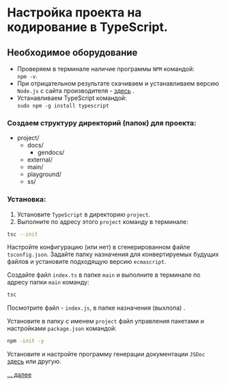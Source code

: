 # Настройка проекта на кодирование в TypeScript.

## Необходимое оборудование

- Проверяем в терминале наличие программы `NPM` командой:<br> `npm -v`.
- При отрицательном результате скачиваем и устанавливаем версию `Node.js` с сайта производителя - [здесь](https://nodejs.org/en/) .
- Устанавливаем TypeScript командой:<br> `sudo npm -g install typescript`

### Создаем структуру директорий (папок) для проекта:

- project/
    - docs/
      - gendocs/
    - external/
    - main/
    - playground/
    - ss/

### Установка:

1. Установите `TypeScript` в директорию `project`.
2. Выполните по адресу этого `project` команду в терминале:
   
```sh
tsc --init
```
Настройте конфигурацию (или нет) в сгенерированном файле `tsconfig.json`. Задайте папку назначения для конвертируемых будущих файлов и установите подходящую версию `ecmascript`.

Создайте файл `index.ts` в папке `main` и выполните в терминале по адресу папки `main` команду:

```sh
tsc
```
Посмотрите файл - `index.js`, в папке назначения (выхлопа) .


Установите в папку с именем `project` файл управления пакетами и настройками `package.json` командой:
```sh
npm -init -y
```

Установите и настройте программу генерации документации `JSDoc` [здесь](https://jsdoc.app/) или другую.


[… далее](002.html)
<!-- theend -->
